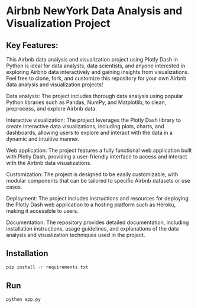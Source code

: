 # Airbnb NewYork Data Analysis and Visualization Project

## Key Features:
This Airbnb data analysis and visualization project using Plotly Dash in Python is ideal for data analysts, data scientists, and anyone interested in exploring Airbnb data interactively and gaining insights from visualizations. Feel free to clone, fork, and customize this repository for your own Airbnb data analysis and visualization projects!

Data analysis: The project includes thorough data analysis using popular Python libraries such as Pandas, NumPy, and Matplotlib, to clean, preprocess, and explore Airbnb data.

Interactive visualization: The project leverages the Plotly Dash library to create interactive data visualizations, including plots, charts, and dashboards, allowing users to explore and interact with the data in a dynamic and intuitive manner.

Web application: The project features a fully functional web application built with Plotly Dash, providing a user-friendly interface to access and interact with the Airbnb data visualizations.

Customization: The project is designed to be easily customizable, with modular components that can be tailored to specific Airbnb datasets or use cases.

Deployment: The project includes instructions and resources for deploying the Plotly Dash web application to a hosting platform such as Heroku, making it accessible to users.

Documentation: The repository provides detailed documentation, including installation instructions, usage guidelines, and explanations of the data analysis and visualization techniques used in the project.

## Installation
```bash
pip install -r requirements.txt
```

## Run

```bash
python app.py
```
